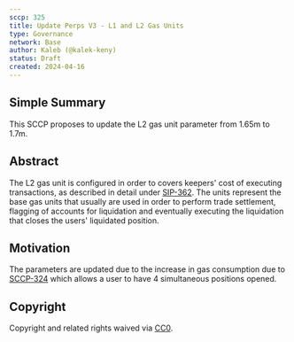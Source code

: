 ```yaml
---
sccp: 325
title: Update Perps V3 - L1 and L2 Gas Units
type: Governance
network: Base
author: Kaleb (@kalek-keny)
status: Draft
created: 2024-04-16
---
```


<!--You can leave these HTML comments in your merged SCCP and delete the visible duplicate text guides, they will not appear and may be helpful to refer to if you edit it again. This is the suggested template for new SCCPs. Note that an SCCP number will be assigned by an editor. When opening a pull request to submit your SCCP, please use an abbreviated title in the filename, `sccp-draft_title_abbrev.md`. The title should be 44 characters or less.-->

## Simple Summary

<!--"If you can't explain it simply, you don't understand it well enough." Provide a simplified and layman-accessible explanation of the SCCP.-->

This SCCP proposes to update the L2 gas unit parameter from 1.65m to 1.7m.

## Abstract

<!--A short (~200 word) description of the variable change proposed.-->

The L2 gas unit is configured  in order to covers keepers' cost of executing transactions, as described in detail under [SIP-362](https://sips.synthetix.io/sips/sip-362/). The units represent the base gas units that usually are used in order to perform trade settlement, flagging of accounts for liquidation and eventually executing the liquidation that closes the users' liquidated position.  

## Motivation

<!--The motivation is critical for SCCPs that want to update variables within Synthetix. It should clearly explain why the existing variable is not incentive aligned. SCCP submissions without sufficient motivation may be rejected outright.-->

The parameters are updated due to the increase in gas consumption due to [SCCP-324](https://sips.synthetix.io/sccp/sccp-324/) which allows a user to have 4 simultaneous positions opened.

## Copyright

Copyright and related rights waived via [CC0](https://creativecommons.org/publicdomain/zero/1.0/).
